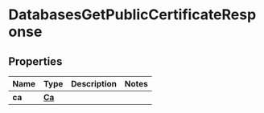 

# DatabasesGetPublicCertificateResponse


## Properties

| Name | Type | Description | Notes |
|------------ | ------------- | ------------- | -------------|
|**ca** | [**Ca**](Ca.md) |  |  |



